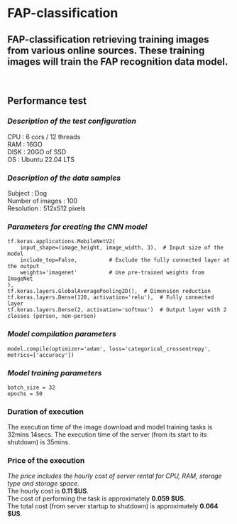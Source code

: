 # FAP-classification
## FAP-classification retrieving training images from various online sources. These training images will train the FAP recognition data model.
<br>

## __Performance test__

### *Description of the test configuration*  
CPU : 6 cors / 12 threads  
RAM : 16GO  
DISK : 20GO of SSD  
OS : Ubuntu 22.04 LTS

### *Description of the data samples*
Subject : Dog  
Number of images : 100  
Resolution : 512x512 pixels

### *Parameters for creating the CNN model*
```
tf.keras.applications.MobileNetV2(
    input_shape=(image_height, image_width, 3),  # Input size of the model
    include_top=False,          # Exclude the fully connected layer at the output
    weights='imagenet'          # Use pre-trained weights from ImageNet
),
tf.keras.layers.GlobalAveragePooling2D(),  # Dimension reduction
tf.keras.layers.Dense(128, activation='relu'),  # Fully connected layer
tf.keras.layers.Dense(2, activation='softmax')  # Output layer with 2 classes (person, non-person)
```

### *Model compilation parameters*
```
model.compile(optimizer='adam', loss='categorical_crossentropy', metrics=['accuracy'])
```

### *Model training parameters*
```
batch_size = 32
epochs = 50
```

### Duration of execution
The execution time of the image download and model training tasks is 32mins 14secs.
The execution time of the server (from its start to its shutdown) is 35mins.

### Price of the execution
*The price includes the hourly cost of server rental for CPU, RAM, storage type and storage space.*  
The hourly cost is **0.11 $US**.  
The cost of performing the task is approximately **0.059 $US**.  
The total cost (from server startup to shutdown) is approximately **0.064 $US**.